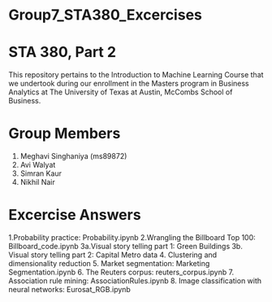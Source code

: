 # Group7_STA380_Excercises

# STA 380, Part 2
This repository pertains to the Introduction to Machine Learning Course that we undertook during our enrollment in the Masters program in Business Analytics at The University of Texas at Austin, McCombs School of Business.

# Group Members
1. Meghavi Singhaniya (ms89872)
2. Avi Walyat
3. Simran Kaur
4. Nikhil Nair

# Excercise Answers
1.Probability practice: Probability.ipynb
2.Wrangling the Billboard Top 100: Billboard_code.ipynb
3a.Visual story telling part 1: Green Buildings
3b. Visual story telling part 2: Capital Metro data
4. Clustering and dimensionality reduction
5. Market segmentation: Marketing Segmentation.ipynb
6. The Reuters corpus: reuters_corpus.ipynb
7. Association rule mining: AssociationRules.ipynb
8. Image classification with neural networks: Eurosat_RGB.ipynb
